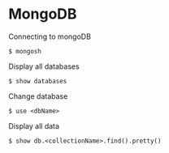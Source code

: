 # MongoDB

Connecting to mongoDB

`$ mongosh`

Display all databases

`$ show databases`

Change database

`$ use <dbName>`

Display all data

`$ show db.<collectionName>.find().pretty()`
